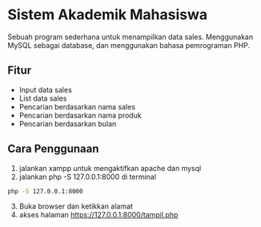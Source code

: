 # Sistem Akademik Mahasiswa
Sebuah program sederhana untuk menampilkan data sales. Menggunakan MySQL sebagai database, dan menggunakan bahasa pemrograman PHP.

## Fitur
- Input data sales
- List data sales
- Pencarian berdasarkan nama sales
- Pencarian berdasarkan nama produk
- Pencarian berdasarkan bulan

## Cara Penggunaan
1. jalankan xampp untuk mengaktifkan apache dan mysql
2. jalankan php -S 127.0.0.1:8000 di terminal
```bash
php -S 127.0.0.1:8000
```
3. Buka browser dan ketikkan alamat
4. akses halaman https://127.0.0.1:8000/tampil.php